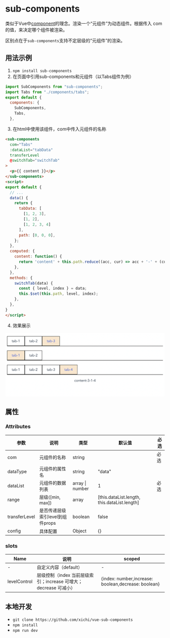 # sub-components

类似于Vue中[component](https://cn.vuejs.org/v2/api/#component)的理念。渲染一个“元组件”为动态组件。根据传入 com 的值，来决定哪个组件被渲染。

区别点在于`sub-components`支持不定层级的“元组件”的渲染。

## 用法示例

1. `npm install sub-components`
2. 在页面中引用sub-components和元组件（以Tabs组件为例）
```javaScript
import SubComponents from "sub-components";
import Tabs from "./components/tabs";
export default {
  components: {
    SubComponents,
    Tabs,
  },
```
3. 在html中使用该组件，com中传入元组件的名称
```html
<sub-components
  com="Tabs"
  :dataList="tabData"
  transferLevel
  @switchTab="switchTab"
>
  <p>{{ content }}</p>
</sub-components>
<script>
export default {
  // ...
  data() {
    return {
      tabData: [
        [1, 2, 3],
        [1, 2],
        [1, 2, 3, 4]
      ],
      path: [0, 0, 0],
    };
  },
  computed: {
    content: function() {
      return 'content' + this.path.reduce((acc, cur) => acc + '-' + (cur + 1), '');
    },
  },
  methods: {
    switchTab(data) {
      const { level, index } = data;
      this.$set(this.path, level, index);
    },
  },
}
</script>
```
4. 效果展示

![](./imgs/tabs.png)

## 属性

### Attributes

| 参数          | 说明                         | 类型            | 默认值                                       | 必选 |
| ------------- | ---------------------------- | --------------- | -------------------------------------------- | ---- |
| com           | 元组件的名称                 | string          |                                              | 必选 |
| dataType      | 元组件的属性名               | string          | "data"                                       |      |
| dataList      | 元组件的数据列表             | array \| number | 1                                            | 必选 |
| range         | 层级([min, max])             | array           | [this.dataList.length, this.dataList.length] |      |
| transferLevel | 是否传递层级索引level到组件props | boolean         | false                                        |      |
| config        | 具体配置                     | Object          | {}                                           |      |



### slots

| Name         | 说明                                                         | scoped                                              |
| ------------ | ------------------------------------------------------------ | --------------------------------------------------- |
| -            | 自定义内容（default）                                        | -                                                   |
| levelControl | 层级控制（index 当前层级索引；increase 可增大；decrease 可减小） | {index: number,increase: boolean,decrease: boolean} |

## 本地开发

+ `git clone https://github.com/xichi/vue-sub-components`
+ `npm install`
+ `npm run dev`

